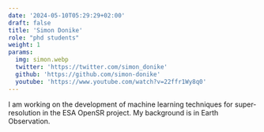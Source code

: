 ```yaml
---
date: '2024-05-10T05:29:29+02:00'
draft: false
title: 'Simon Donike'
role: "phd students"
weight: 1
params:
  img: simon.webp
  twitter: 'https://twitter.com/simon_donike'
  github: 'https://github.com/simon-donike'
  youtube: 'https://www.youtube.com/watch?v=22ffr1Wy8q0'
---
```


I am working on the development of machine learning techniques for super-resolution in the ESA OpenSR project. My background is in Earth Observation.
